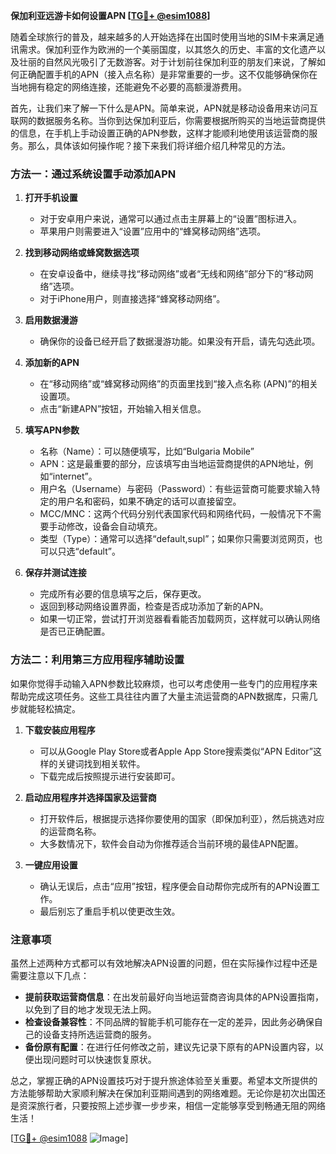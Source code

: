 **保加利亚远游卡如何设置APN [[TG💪+ @esim1088](https://t.me/s/esim1088)]**

随着全球旅行的普及，越来越多的人开始选择在出国时使用当地的SIM卡来满足通讯需求。保加利亚作为欧洲的一个美丽国度，以其悠久的历史、丰富的文化遗产以及壮丽的自然风光吸引了无数游客。对于计划前往保加利亚的朋友们来说，了解如何正确配置手机的APN（接入点名称）是非常重要的一步。这不仅能够确保你在当地拥有稳定的网络连接，还能避免不必要的高额漫游费用。

首先，让我们来了解一下什么是APN。简单来说，APN就是移动设备用来访问互联网的数据服务名称。当你到达保加利亚后，你需要根据所购买的当地运营商提供的信息，在手机上手动设置正确的APN参数，这样才能顺利地使用该运营商的服务。那么，具体该如何操作呢？接下来我们将详细介绍几种常见的方法。

### 方法一：通过系统设置手动添加APN

1. **打开手机设置**
   - 对于安卓用户来说，通常可以通过点击主屏幕上的“设置”图标进入。
   - 苹果用户则需要进入“设置”应用中的“蜂窝移动网络”选项。

2. **找到移动网络或蜂窝数据选项**
   - 在安卓设备中，继续寻找“移动网络”或者“无线和网络”部分下的“移动网络”选项。
   - 对于iPhone用户，则直接选择“蜂窝移动网络”。

3. **启用数据漫游**
   - 确保你的设备已经开启了数据漫游功能。如果没有开启，请先勾选此项。

4. **添加新的APN**
   - 在“移动网络”或“蜂窝移动网络”的页面里找到“接入点名称 (APN)”的相关设置项。
   - 点击“新建APN”按钮，开始输入相关信息。

5. **填写APN参数**
   - 名称（Name）：可以随便填写，比如“Bulgaria Mobile”
   - APN：这是最重要的部分，应该填写由当地运营商提供的APN地址，例如“internet”。
   - 用户名（Username）与密码（Password）：有些运营商可能要求输入特定的用户名和密码，如果不确定的话可以直接留空。
   - MCC/MNC：这两个代码分别代表国家代码和网络代码，一般情况下不需要手动修改，设备会自动填充。
   - 类型（Type）：通常可以选择“default,supl”；如果你只需要浏览网页，也可以只选“default”。

6. **保存并测试连接**
   - 完成所有必要的信息填写之后，保存更改。
   - 返回到移动网络设置界面，检查是否成功添加了新的APN。
   - 如果一切正常，尝试打开浏览器看看能否加载网页，这样就可以确认网络是否已正确配置。

### 方法二：利用第三方应用程序辅助设置

如果你觉得手动输入APN参数比较麻烦，也可以考虑使用一些专门的应用程序来帮助完成这项任务。这些工具往往内置了大量主流运营商的APN数据库，只需几步就能轻松搞定。

1. **下载安装应用程序**
   - 可以从Google Play Store或者Apple App Store搜索类似“APN Editor”这样的关键词找到相关软件。
   - 下载完成后按照提示进行安装即可。

2. **启动应用程序并选择国家及运营商**
   - 打开软件后，根据提示选择你要使用的国家（即保加利亚），然后挑选对应的运营商名称。
   - 大多数情况下，软件会自动为你推荐适合当前环境的最佳APN配置。

3. **一键应用设置**
   - 确认无误后，点击“应用”按钮，程序便会自动帮你完成所有的APN设置工作。
   - 最后别忘了重启手机以使更改生效。

### 注意事项

虽然上述两种方式都可以有效地解决APN设置的问题，但在实际操作过程中还是需要注意以下几点：

- **提前获取运营商信息**：在出发前最好向当地运营商咨询具体的APN设置指南，以免到了目的地才发现无法上网。
- **检查设备兼容性**：不同品牌的智能手机可能存在一定的差异，因此务必确保自己的设备支持所选运营商的服务。
- **备份原有配置**：在进行任何修改之前，建议先记录下原有的APN设置内容，以便出现问题时可以快速恢复原状。

总之，掌握正确的APN设置技巧对于提升旅途体验至关重要。希望本文所提供的方法能够帮助大家顺利解决在保加利亚期间遇到的网络难题。无论你是初次出国还是资深旅行者，只要按照上述步骤一步步来，相信一定能够享受到畅通无阻的网络生活！

[[TG💪+ @esim1088](https://t.me/s/esim1088) ![Image](https://i.postimg.cc/4NQfJmqS/Snipaste-2025-05-13-00-14-12.png)]